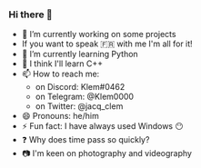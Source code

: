 ### Hi there 👋

- 🔭 I’m currently working on some projects
- If you want to speak :fr: with me I'm all for it!
- 🌱 I’m currently learning Python
- 🤔 I think I'll learn C++
- 📫 How to reach me:
    - on Discord: Klem#0462
    - on Telegram: @Klem0000
    - on Twitter: @jacq_clem
- 😄 Pronouns: he/him
- ⚡ Fun fact: I have always used Windows 😶
- ❓ Why does time pass so quickly?
- 📷 I'm keen on photography and videography
